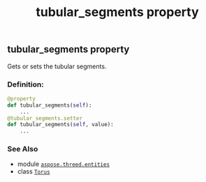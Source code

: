 ﻿---
title: tubular_segments property
second_title: Aspose.3D for Python via .NET API References
description: 
type: docs
weight: 220
url: /aspose.threed.entities/torus/tubular_segments/
is_root: false
---

## tubular_segments property


Gets or sets the tubular segments.
### Definition:
```python
@property
def tubular_segments(self):
    ...
@tubular_segments.setter
def tubular_segments(self, value):
    ...
```

### See Also
* module [`aspose.threed.entities`](../../)
* class [`Torus`](/3d/python-net/aspose.threed.entities/torus)
